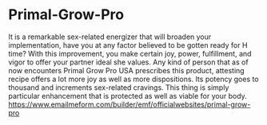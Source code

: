 # Primal-Grow-Pro
It is a remarkable sex-related energizer that will broaden your implementation, have you at any factor believed to be gotten ready for H time? With this improvement, you make certain joy, power, fulfillment, and vigor to offer your partner ideal she values. Any kind of person that as of now encounters Primal Grow Pro USA prescribes this product, attesting recipe offers a lot more joy as well as more dispositions. Its potency goes to thousand and increments sex-related cravings. This thing is simply particular enhancement that is protected as well as viable for your body.  https://www.emailmeform.com/builder/emf/officialwebsites/primal-grow-pro
